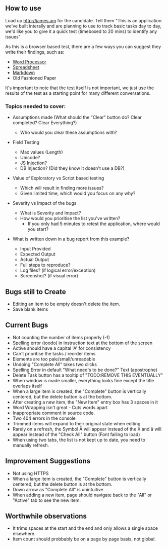 ## How to use
Load up http://james.am for the candidate.
Tell them "This is an application we've built interally and are planning to use to track basic tasks day to day, we'd like you to give it a quick test (timeboxed to 20 mins) to identify any issues"

As this is a browser based test, there are a few ways you can suggest they write their findings, such as:
 * [Word Processor](https://www.writeurl.com/)
 * [Spreadsheet](https://ethercalc.org/)
 * [Markdown](https://dillinger.io)
 * Old Fashioned Paper
 
It's important to note that the test itself is not important, we just use the results of the test as a starting point for many different conversations.

### Topics needed to cover:

* Assumptions made (What should the "Clear" button do? Clear completed? Clear Everything?)
  * Who would you clear these assumptions with?  
* Field Testing
  * Max values (Length)
  * Unicode?
  * JS Injection?
  * DB Injection? (Did they know it doesn't use a DB?)  
  
* Value of Exploratory vs Script based testing
  * Which will result in finding more issues?
  * Given limited time, which would you focus on any why?
  
* Severity vs Impact of the bugs
  * What is Severity and Impact?
  * How would you prioritise the list you've written?
    * If you only had 5 minutes to retest the application, where would you start?  
    
* What is written down in a bug report from this example?
  * Input Provided
  * Expected Output
  * Actual Output
  * Full steps to reproduce?
  * Log files? (if logical error/exception)
  * Screenshot? (if visual error)

## Bugs still to Create

* Editing an item to be empty doesn't delete the item.
* Save blank items

## Current Bugs
* Not counting the number of items properly (-1)
* Spelling error (toodo) in instruction text at the bottom of the screen
* Active should have a capital 'A' for consistency
* Can't prioritise the tasks / reorder items
* Elements are too pale/small/unreadable
* Undoing "Complete All" takes two clicks
* Spelling Error in default "What need's to be done?" Text (apostrophe)
* Delete Task button has a tooltip of "TODO:REMOVE THIS EVENTUALLY"
* When window is made smaller, everything looks fine except the title overlaps itself
* When a large item is created, the "Complete" button is vertically centered, but the delete button is at the bottom.
* After creating a new item, the "New Item" entry box has 3 spaces in it
* Word Wrapping isn't great - Cuts words apart
* Inappropriate comment in source code.
* Two 404 errors in the console
* Trimmed items will expand to their original state when editing
* Rarely on a refresh, the Symbol Ã will appear instead of the X and â will appear instead of the "Check All" button (Font failing to load)
* When using two tabs, the list is not kept up to date, you need to manually refresh.

## Improvement Suggestions
* Not using HTTPS
* When a large item is created, the "Complete" button is vertically centered, but the delete button is at the bottom.
* Down arrow as "Complete All" is unintuitive
* When adding a new item, page should navigate back to the "All" or "Active" tab to see the new item.

## Worthwhile observations
* It trims spaces at the start and the end and only allows a single space elsewhere.
* Item count should probbably be on a page by page basis, not global.
